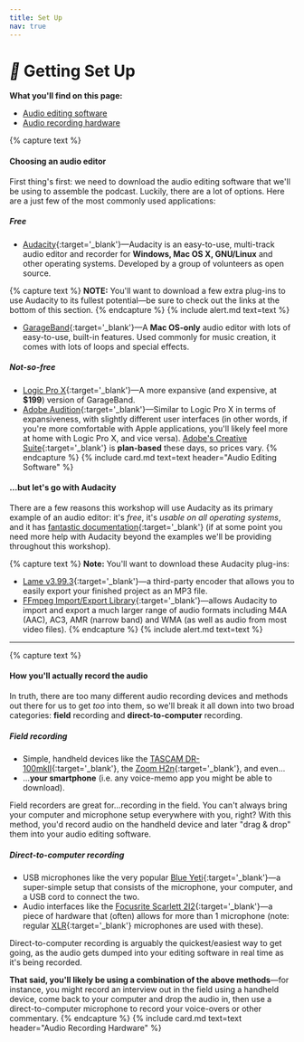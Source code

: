 ```yaml
---
title: Set Up
nav: true
--- 
```


# <i style='color:black;' class='fas'>&#xf0ad;</i> Getting Set Up

**What you'll find on this page:**
- <a href="#software">Audio editing software</a>
- <a href="#hardware">Audio recording hardware</a>

<a id="software"></a>
{% capture text %}
#### Choosing an audio editor

First thing's first: we need to download the audio editing software that we'll be using to assemble the podcast. Luckily, there are a lot of options. Here are a just few of the most commonly used applications:

##### Free

- [Audacity](https://github.com){:target='_blank'}—Audacity is an easy-to-use, multi-track audio editor and recorder for **Windows, Mac OS X, GNU/Linux** and other operating systems. Developed by a group of volunteers as open source.

{% capture text %}
**NOTE:** You'll want to download a few extra plug-ins to use Audacity to its fullest potential—be sure to check out the links at the bottom of this section.
{% endcapture %}
{% include alert.md text=text %}

- [GarageBand](https://itunes.apple.com/us/app/garageband/id682658836?mt=12&ls=1){:target='_blank'}—A **Mac OS-only** audio editor with lots of easy-to-use, built-in features. Used commonly for music creation, it comes with lots of loops and special effects.

##### Not-so-free

- [Logic Pro X](https://itunes.apple.com/us/app/logic-pro-x/id634148309?mt=12){:target='_blank'}—A more expansive (and expensive, at **$199**) version of GarageBand. 
- [Adobe Audition](https://www.adobe.com/products/audition.html?sdid=KKQPG&mv=search&ef_id=EAIaIQobChMI4_OotaDs4QIVrB-tBh2q9g2PEAAYASAAEgLfh_D_BwE:G:s&s_kwcid=AL!3085!3!332933959191!e!!g!!adobe%20audition&gclid=EAIaIQobChMI4_OotaDs4QIVrB-tBh2q9g2PEAAYASAAEgLfh_D_BwE){:target='_blank'}—Similar to Logic Pro X in terms of expansiveness, with slightly different user interfaces (in other words, if you're more comfortable with Apple applications, you'll likely feel more at home with Logic Pro X, and vice versa). [Adobe's Creative Suite](https://www.adobe.com/creativecloud/plans.html?single_app=audition&promoid=KTKAY){:target='_blank'} is **plan-based** these days, so prices vary.
{% endcapture %}
{% include card.md text=text header="Audio Editing Software" %}

#### ...but let's go with **Audacity**

There are a few reasons this workshop will use Audacity as its primary example of an audio editor: it's *free*, it's *usable on all operating systems*, and it has [fantastic documentation](https://manual.audacityteam.org/){:target='_blank'} (if at some point you need more help with Audacity beyond the examples we'll be providing throughout this workshop).  

{% capture text %}
**Note:** You'll want to download these Audacity plug-ins:</u>
- [Lame v3.99.3](https://manual.audacityteam.org/man/installing_and_updating_audacity_on_windows.html#winlame){:target='_blank'}—a third-party encoder that allows you to easily export your finished project as an MP3 file.
- [FFmpeg Import/Export Library](https://manual.audacityteam.org/man/installing_and_updating_audacity_on_windows.html#winff){:target='_blank'}—allows Audacity to import and export a much larger range of audio formats including M4A (AAC), AC3, AMR (narrow band) and WMA (as well as audio from most video files).
{% endcapture %}
{% include alert.md text=text %}
---
<a id="hardware"></a>
{% capture text %}

#### How you'll actually record the audio

In truth, there are too many different audio recording devices and methods out there for us to get *too* into them, so we'll break it all down into two broad categories: **field** recording and **direct-to-computer** recording.

##### Field recording

- Simple, handheld devices like the [TASCAM DR-100mkII](https://www.amazon.com/dp/B006JVNTXO/?tag=1010128-20){:target='_blank'}, the [Zoom H2n](https://www.amazon.com/dp/B005CQ2ZY6/?tag=1010128-20){:target='_blank'}, and even... 
- ...**your smartphone** (i.e. any voice-memo app you might be able to download).

Field recorders are great for...recording in the field. You can't always bring your computer and microphone setup everywhere with you, right? With this method, you'd record audio on the handheld device and later "drag & drop" them into your audio editing software.

##### Direct-to-computer recording

- USB microphones like the very popular [Blue Yeti](https://www.bluedesigns.com/products/yeti-nano/){:target='_blank'}—a super-simple setup that consists of the microphone, your computer, and a USB cord to connect the two.
- Audio interfaces like the [Focusrite Scarlett 2I2](https://focusrite.com/usb-audio-interface/scarlett/scarlett-2i2){:target='_blank'}—a piece of hardware that (often) allows for more than 1 microphone (note: regular [XLR](https://en.wikipedia.org/wiki/XLR_connector){:target='_blank'} microphones are used with these).

Direct-to-computer recording is arguably the quickest/easiest way to get going, as the audio gets dumped into your editing software in real time as it's being recorded. 

**That said, you'll likely be using a combination of the above methods**—for instance, you might record an interview out in the field using a handheld device, come back to your computer and drop the audio in, then use a direct-to-computer microphone to record your voice-overs or other commentary.
{% endcapture %}
{% include card.md text=text header="Audio Recording Hardware" %}

